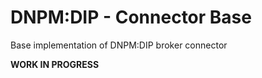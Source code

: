 # DNPM:DIP - Connector Base

Base implementation of DNPM:DIP broker connector

**WORK IN PROGRESS**
